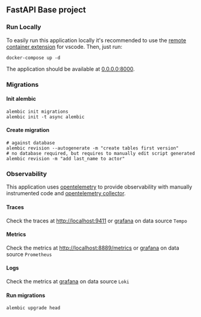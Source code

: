 ## FastAPI Base project

### Run Locally
To easily run this application locally it's recommended to use the [remote container extension](https://marketplace.visualstudio.com/items?itemName=ms-vscode-remote.remote-containers) for vscode. Then, just run:
```shell
docker-compose up -d
```
The application should be available at [0.0.0.0:8000](http://0.0.0.0:8000).


### Migrations

#### Init alembic
```shell
alembic init migrations
alembic init -t async alembic
```

#### Create migration
```shell
# against database
alembic revision --autogenerate -m "create tables first version"
# no database required, but requires to manually edit script generated
alembic revision -m "add last_name to actor"
```

### Observability
This application uses [opentelemetry](https://opentelemetry.io/) to provide observability with manually instrumented code and [opentelemetry collector](https://opentelemetry.io/docs/collector/about/).

#### Traces
Check the traces at [http://localhost:9411](http://localhost:9411) or [grafana](http://localhost:3000/) on data source `Tempo`


#### Metrics
Check the metrics at [http://localhost:8889/metrics](http://localhost:8889/metrics)
or [grafana](http://localhost:3000/) on data source `Prometheus`

#### Logs
Check the metrics at [grafana](http://localhost:3000/) on data source `Loki`

#### Run migrations
```shell
alembic upgrade head
```

